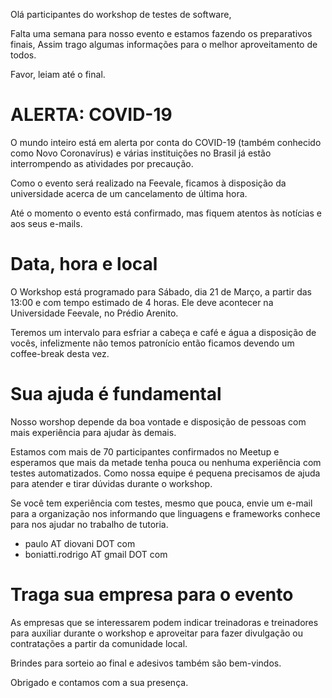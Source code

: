 Olá participantes do workshop de testes de software,

Falta uma semana para nosso evento e estamos fazendo os preparativos finais,
Assim trago algumas informações para o melhor aproveitamento de todos.

Favor, leiam até o final.

ALERTA: COVID-19
================

O mundo inteiro está em alerta por conta do COVID-19 (também conhecido como Novo Coronavírus) e 
várias instituições no Brasil já estão interrompendo as atividades por precaução.

Como o evento será realizado na Feevale, ficamos à disposição da universidade acerca de um cancelamento
de última hora.

Até o momento o evento está confirmado, mas fiquem atentos às notícias e aos seus e-mails.

Data, hora e local
==================

O Workshop está programado para Sábado, dia 21 de Março, a partir das 13:00 e com tempo estimado de 4 horas.
Ele deve acontecer na Universidade Feevale, no Prédio Arenito.

Teremos um intervalo para esfriar a cabeça e café e água a disposição de vocês,
infelizmente não temos patronício então ficamos devendo um coffee-break desta vez.

Sua ajuda é fundamental
=======================

Nosso worshop depende da boa vontade e disposição de pessoas com mais experiência para ajudar às demais.

Estamos com mais de 70 participantes confirmados no Meetup e esperamos que mais da metade tenha pouca
ou nenhuma experiência com testes automatizados. Como nossa equipe é pequena precisamos de ajuda para
atender e tirar dúvidas durante o workshop.

Se você tem experiência com testes, mesmo que pouca, envie um e-mail para a organização nos informando
que linguagens e frameworks conhece para nos ajudar no trabalho de tutoria.

- paulo AT  diovani DOT com
- boniatti.rodrigo AT gmail DOT com

Traga sua empresa para o evento
===============================

As empresas que se interessarem podem indicar treinadoras e treinadores para auxiliar durante o workshop
e aproveitar para fazer divulgação ou contratações a partir da comunidade local.

Brindes para sorteio ao final e adesivos também são bem-vindos.


Obrigado e contamos com a sua presença.
